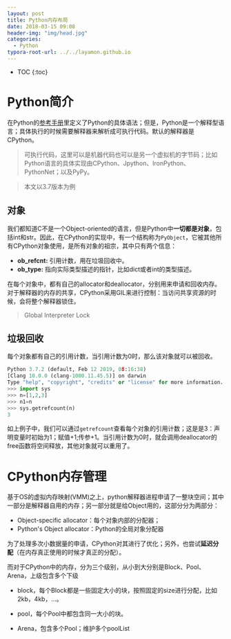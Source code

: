 ```yaml
---
layout: post
title: Python内存布局
date: 2018-03-15 09:08
header-img: "img/head.jpg"
categories: 
  - Python
typora-root-url: ../../layamon.github.io
---
```

* TOC
{:toc}
# Python简介

在Python的[参考手册](https://docs.python.org/3/reference/index.html)里定义了Python的具体语法；但是，Python是一个解释型语言；具体执行的时候需要解释器来解析成可执行代码。默认的解释器是CPython。

> 可执行代码，这里可以是机器代码也可以是另一个虚拟机的字节码；比如Python语言的具体实现由CPython、Jpython、IronPython、PythonNet；以及PyPy。

> 本文以3.7版本为例

## 对象

我们都知道C不是一个Object-oriented的语言，但是Python中**一切都是对象**，包括int和str。因此，在CPython的实现中，有一个结构称为`PyObject`，它被其他所有CPython对象使用，是所有对象的祖宗，其中只有两个信息：

- **ob_refcnt:** 引用计数，用在垃圾回收中。
- **ob_type:** 指向实际类型描述的指针，比如dict或者int的类型描述。

在每个对象中，都有自己的allocator和deallocator，分别用来申请和回收内存。对于解释器的内存的共享，CPython采用GIL来进行控制：当访问共享资源的时候，会将整个解释器锁住。

> Global Interpreter Lock

## 垃圾回收

每个对象都有自己的引用计数，当引用计数为0时，那么该对象就可以被回收。

```python
Python 3.7.2 (default, Feb 12 2019, 08:16:38)
[Clang 10.0.0 (clang-1000.11.45.5)] on darwin
Type "help", "copyright", "credits" or "license" for more information.
>>> import sys
>>> n=[1,2,3]
>>> n1=n
>>> sys.getrefcount(n)
3
```

如上例子中，我们可以通过`getrefcount`查看每个对象的引用计数；这是是3：声明变量时初始为1；赋值+1;传参+1。当引用计数为0时，就会调用deallocator的free函数将空间释放，其他对象就可以重用了。

# CPython内存管理

基于OS的虚拟内存映射(VMM)之上，python解释器进程申请了一整块空间；其中一部分是解释器自用的内存；另一部分就是给Object用的，这部分分为两部分：

+ Object-specific allocator：每个对象内部的分配器；
+ Python's Object allocator：Python的全局对象分配器

为了处理多次小数据量的申请，CPython对其进行了优化；另外，也尝试**延迟分配**（在内存真正使用的时候才真正的分配）。

而对于CPython中的内存，分为三个级别，从小到大分别是Block、Pool、Arena，上级包含多个下级

+ block，每个Block都是一些固定大小的块，按照固定的size进行分配，比如2kb，4kb，...。

+ pool，每个Pool中都包含同一大小的块。
+ Arena，包含多个Pool；维护多个poolList

